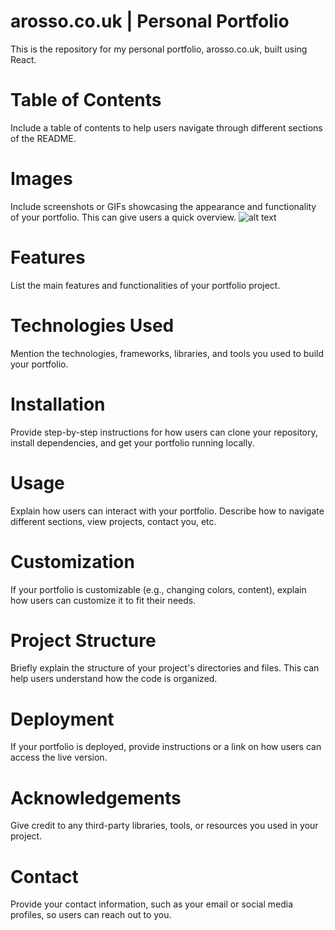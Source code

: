 # arosso.co.uk | Personal Portfolio
This is the repository for my personal portfolio, arosso.co.uk, built using React. 

# Table of Contents
Include a table of contents to help users navigate through different sections of the README.

# Images
Include screenshots or GIFs showcasing the appearance and functionality of your portfolio. This can give users a quick overview.
![alt text](https://i.imgur.com/6r76ehw.jpeg)

# Features
List the main features and functionalities of your portfolio project.

# Technologies Used
Mention the technologies, frameworks, libraries, and tools you used to build your portfolio.

# Installation
Provide step-by-step instructions for how users can clone your repository, install dependencies, and get your portfolio running locally.

# Usage
Explain how users can interact with your portfolio. Describe how to navigate different sections, view projects, contact you, etc.

# Customization
If your portfolio is customizable (e.g., changing colors, content), explain how users can customize it to fit their needs.

# Project Structure
Briefly explain the structure of your project's directories and files. This can help users understand how the code is organized.

# Deployment
If your portfolio is deployed, provide instructions or a link on how users can access the live version.

# Acknowledgements
Give credit to any third-party libraries, tools, or resources you used in your project.

# Contact
Provide your contact information, such as your email or social media profiles, so users can reach out to you.



